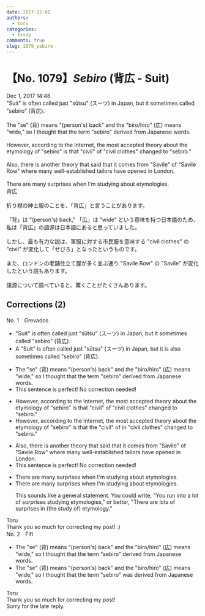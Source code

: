 ```yaml
---
date: 2017-12-01
authors:
  - toru
categories:
  - Essay
comments: true
slug: 1079_sebiro
---
```


# 【No. 1079】<strong><em>Sebiro</strong></em> (背広 - Suit)
<div class="date">Dec 1, 2017 14:48</div>
<div id="post"><div id="body_show_ori">
"Suit" is often called just "sūtsu" (スーツ) in Japan, but it sometimes called "sebiro" (背広).<br/><br/>The "se" (背) means "(person's) back" and the "biro/hiro" (広) means "wide," so I thought that the term "sebiro" derived from Japanese words.<br/><br/>However, according to the Internet, the most accepted theory about the etymology of "sebiro" is that "civil" of "civil clothes" changed to "sebiro."<br/><br/>Also, there is another theory that said that it comes from "Savile" of "Savile Row" where many well-established tailors have opened in London.<br/><br/>There are many surprises when I'm studying about etymologies.
</div></div>

<!-- more -->

<div id="post_ja"><div id="body_show_mo">
背広<br/><br/>折り襟の紳士服のことを、「背広」と言うことがあります。<br/><br/>「背」は "(person's) back," 「広」は "wide" という意味を持つ日本語のため、私は「背広」の語源は日本語にあると思っていました。<br/><br/>しかし、最も有力な説は、軍服に対する市民服を意味する "civil clothes" の "civil" が変化して「せびろ」となったというものです。<br/><br/>また、ロンドンの老舗仕立て屋が多く並ぶ通り "Savile Row" の "Savile" が変化したという説もあります。<br/><br/>語源について調べていると、驚くことがたくさんあります。
</div></div>

## Corrections (2)
<div id="block"><div class="first_name"> No. 1　<span class="just_name">Grevados</span></div><div id="block2">
<ul class="correction_field">
<li class="incorrect">"Suit" is often called just "sūtsu" (スーツ) in Japan, but it sometimes called "sebiro" (背広).</li>
<li class="corrected correct">
<span class="f_red">A </span>"Suit" is often called just "sūtsu" (スーツ) in Japan, but it <span class="f_red">i</span>s<span class="f_red"> als</span>o<span class="f_red"> so</span>metimes called "sebiro" (背広).
</li>
</ul>
<ul class="correction_field">
<li class="incorrect">The "se" (背) means "(person's) back" and the "biro/hiro" (広) means "wide," so I thought that the term "sebiro" derived from Japanese words.</li>
<li class="corrected perfect">This sentence is perfect! No correction needed!</li>
</ul>
<ul class="correction_field">
<li class="incorrect">However, according to the Internet, the most accepted theory about the etymology of "sebiro" is that "civil" of "civil clothes" changed to "sebiro."</li>
<li class="corrected correct">
However, according to the Internet, the most accepted theory about the etymology of "sebiro" is that <span class="f_red">the </span>"civil" <span class="sline">of</span> <span class="f_red">in </span>"civil clothes" changed to "sebiro."
</li>
</ul>
<ul class="correction_field">
<li class="incorrect">Also, there is another theory that said that it comes from "Savile" of "Savile Row" where many well-established tailors have opened in London.</li>
<li class="corrected perfect">This sentence is perfect! No correction needed!</li>
</ul>
<ul class="correction_field">
<li class="incorrect">There are many surprises when I'm studying about etymologies.</li>
<li class="corrected correct">
There are many surprises <span class="sline">when</span> <span class="sline">I'm </span>studying <span class="sline">about</span> etymologies.
<p class="correction_comment">This sounds like a general statement. You could write, "You run into a lot of surprises studying etymologies," or better, "There are lots of surprises in (the study of) etymology."</p>
</li>
</ul>
</div><div class="name"><span class="just_name">Toru</span><br>
Thank you so much for correcting my post! :)
</div>
</div>
<div id="block"><div class="first_name"> No. 2　<span class="just_name">Fifi</span></div><div id="block2">
<ul class="correction_field">
<li class="incorrect">The "se" (背) means "(person's) back" and the "biro/hiro" (広) means "wide," so I thought that the term "sebiro" derived from Japanese words.</li>
<li class="corrected correct">
The "se" (背) means "(person's) back" and the "biro/hiro" (広) means "wide," so I thought that the term "sebiro" <span class="f_red">was </span>derived from Japanese words.
</li>
</ul>
</div><div class="name"><span class="just_name">Toru</span><br>
Thank you so much for correcting my post!<br/>Sorry for the late reply.
</div>
</div>
